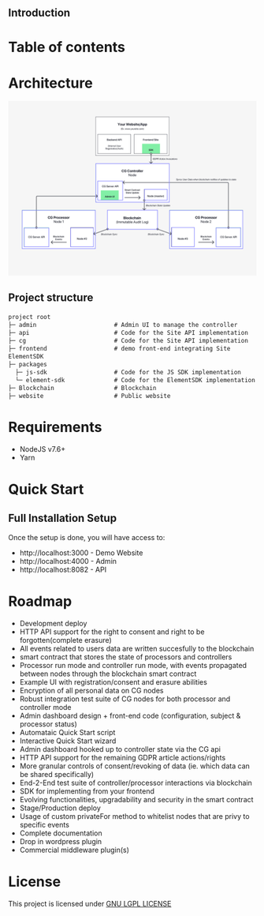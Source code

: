 ## Introduction

# Table of contents

# Architecture
![ClearGDPR Architecture](/docs/diagram.png)
## Project structure

```
project root
├─ admin                      # Admin UI to manage the controller
├─ api                        # Code for the Site API implementation
├─ cg                         # Code for the Site API implementation
├─ frontend                   # demo front-end integrating Site ElementSDK
├─ packages
  ├─ js-sdk                   # Code for the JS SDK implementation
  └─ element-sdk              # Code for the ElementSDK implementation
├─ Blockchain                 # Blockchain
├─ website                    # Public website
```

# Requirements
- NodeJS v7.6+
- Yarn
# Quick Start

## Full Installation Setup

Once the setup is done, you will have access to:
- http://localhost:3000 - Demo Website
- http://localhost:4000 - Admin
- http://localhost:8082 - API

# Roadmap

* Development deploy  
* HTTP API support for the right to consent and right to be forgotten(complete erasure)
* All events related to users data are written succesfully to the blockchain
* smart contract that stores the state of processors and controllers
* Processor run mode and controller run mode, with events propagated between nodes through the blockchain smart contract
* Example UI with registration/consent and erasure abilities
* Encryption of all personal data on CG nodes
* Robust integration test suite of CG nodes for both processor and controller mode
* Admin dashboard design + front-end code (configuration, subject & processor status)
* Automataic Quick Start script
* Interactive Quick Start wizard
* Admin dashboard hooked up to controller state via the CG api
* HTTP API support for the remaining GDPR article actions/rights
* More granular controls of consent/revoking of data (ie. which data can be shared specifically)
* End-2-End test suite of controller/processor interactions via blockchain
* SDK for implementing from your frontend
* Evolving functionalities, upgradability and security in the smart contract
* Stage/Production deploy
* Usage of custom privateFor method to whitelist nodes that are privy to specific events
* Complete documentation
* Drop in wordpress plugin
* Commercial middleware plugin(s)

# License

This project is licensed under [GNU LGPL LICENSE](LICENSE)

